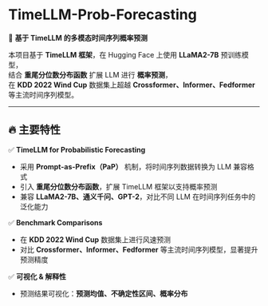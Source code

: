 # TimeLLM-Prob-Forecasting  

🚀 **基于 TimeLLM 的多模态时间序列概率预测**  

本项目基于 **TimeLLM 框架**，在 Hugging Face 上使用 **LLaMA2-7B** 预训练模型，  
结合 **重尾分位数分布函数** 扩展 LLM 进行 **概率预测**，  
在 **KDD 2022 Wind Cup** 数据集上超越 **Crossformer、Informer、Fedformer** 等主流时间序列模型。  

---

## 🔥 主要特性  
✅ **TimeLLM for Probabilistic Forecasting**  
- 采用 **Prompt-as-Prefix（PaP）** 机制，将时间序列数据转换为 LLM 兼容格式  
- 引入 **重尾分位数分布函数**，扩展 TimeLLM 框架以支持概率预测  
- 兼容 **LLaMA2-7B、通义千问、GPT-2**，对比不同 LLM 在时间序列任务中的泛化能力  

✅ **Benchmark Comparisons**  
- 在 **KDD 2022 Wind Cup** 数据集上进行风速预测  
- 对比 **Crossformer、Informer、Fedformer** 等主流时间序列模型，显著提升预测精度  

✅ **可视化 & 解释性**  
- 预测结果可视化：**预测均值、不确定性区间、概率分布**  
